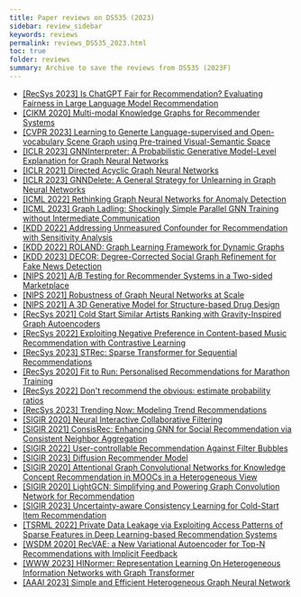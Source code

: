 ```yaml
---
title: Paper reviews on DS535 (2023) 
sidebar: review_sidebar
keywords: reviews
permalink: reviews_DS535_2023.html
toc: true
folder: reviews
summary: Archive to save the reviews from DS535 (2023F)
---
```


- [[RecSys 2023] Is ChatGPT Fair for Recommendation? Evaluating Fairness in Large Language Model Recommendation](../../_posts/DS535_23F/1st_round/2023-10-16-Is_ChatGPT_Fair_For_Recommendation_Evaluating_Fairness_in_Large_Language_Model_Recommendation.md)
- [[CIKM 2020] Multi-modal Knowledge Graphs for Recommender Systems](../../_posts/DS535_23F/1st_round/2023-10-16-Multi_modal_Knowledge_Graphs_for_Recommender_Systems.md)
- [[CVPR 2023] Learning to Generte Language-supervised and Open-vocabulary Scene Graph using Pre-trained Visual-Semantic Space](../../_posts/DS535_23F/1st_round/2023-10-16-Learning_to_Generate_Language-supervised_and_Open-vocabulary_Scene_Graph_using_Pre-trained_Visual-Semantic_Space.md)
- [[ICLR 2023] GNNInterpreter: A Probabilistic Generative Model-Level Explanation for Graph Neural Networks](../../_posts/DS535_23F/1st_round/2023-10-16-GNNInterpreter_A_Probabilistic_Generative_Model-Level_Explanation_for_Graph_Neural_Networks.md)
- [[ICLR 2021] Directed Acyclic Graph Neural Networks](../../_posts/DS535_23F/1st_round/2023-10-16-Directed_Acyclic_Graph_Neural_Networks.md)
- [[ICLR 2023] GNNDelete: A General Strategy for Unlearning in Graph Neural Networks](../../_posts/DS535_23F/1st_round/2023-10-16-GNNDelete_A_General_Strategy_for_Unlearning_in_Graph_Neural_Networks.md)
- [[ICML 2022] Rethinking Graph Neural Networks for Anomaly Detection](../../_posts/DS535_23F/1st_round/2023-10-16-Rethinking_Graph_Neural_Networks_for_Anomaly_Detection.md)
- [[ICML 2023] Graph Ladling: Shockingly Simple Parallel GNN Training without Intermediate Communication](../../_posts/DS535_23F/1st_round/2023-10-16-Graph_Ladling_Shocikingly_Simple_Parallel_GNN_Training_without_Intermediate_Communication.md)
- [[KDD 2022] Addressing Unmeasured Confounder for Recommendation with Sensitivity Analysis](../../_posts/DS535_23F/1st_round/2023-10-16-Addressing_Unmeasured_Confounder_for_Recommendation_with_Sensitivity_Analysis.md)
- [[KDD 2022] ROLAND: Graph Learning Framework for Dynamic Graphs](../../_posts/DS535_23F/1st_round/2023-10-16-ROLAND_Graph_Learning_Framework_for_Dynamic_Graphs.md)
- [[KDD 2023] DECOR: Degree-Corrected Social Graph Refinement for Fake News Detection](../../_posts/DS535_23F/1st_round/2023-10-16-DECOR_Degree-Corrected_Social_Graph_Refinement_for_Fake_News_Detection.md)
- [[NIPS 2021] A/B Testing for Recommender Systems in a Two-sided Marketplace](../../_posts/DS535_23F/1st_round/2023-10-16-AB_Testing_for_Recommender_Systems_in_a_Two-sided_Marketplace.md)
- [[NIPS 2021] Robustness of Graph Neural Networks at Scale](../../_posts/DS535_23F/1st_round/2023-10-16-Robustness_of_Graph_Neural_Networks_at_Scale.md)
- [[NIPS 2021] A 3D Generative Model for Structure-based Drug Design](../../_posts/DS535_23F/1st_round/2023-10-16-A_3D_Generative_Model_for_Structure-based_Drug_Design.md)
- [[RecSys 2021] Cold Start Similar Artists Ranking with Gravity-Inspired Graph Autoencoders](../../_posts/DS535_23F/1st_round/2023-10-16-Cold_Start_Similar_Artists_Ranking_with_Gravity-Inspired_Graph_Autoencoders.md)
- [[RecSys 2022] Exploiting Negative Preference in Content-based Music Recommendation with Contrastive Learning](../../_posts/DS535_23F/1st_round/2023-10-16-Exploiting_Negative_Preference_in_Content-based_Music_Recommendation_with_Contrastive_Learning.md)
- [[RecSys 2023] STRec: Sparse Transformer for Sequential Recommendations](../../_posts/DS535_23F/1st_round/2023-10-16-STRec_Sparse_Transformer_for_Sequential_Recommendations.md)
- [[RecSys 2020] Fit to Run: Personalised Recommendations for Marathon Training](../../_posts/DS535_23F/1st_round/2023-10-16-Fit_to_Run_Personalised_Recommendations_for_Marathon_Training.md)
- [[RecSys 2022] Don't recommend the obvious: estimate probability ratios](../../_posts/DS535_23F/1st_round/2023-10-16-Dont_recommend_the_obvious_estimate_probability_ratios.md)
- [[RecSys 2023] Trending Now: Modeling Trend Recommendations](../../_posts/DS535_23F/1st_round/2023-10-16-Trending_Now_Modeling_Trend_Recommendations.md)
- [[SIGIR 2020] Neural Interactive Collaborative Filtering](../../_posts/DS535_23F/1st_round/2023-10-16-Neural_Interactive_Collaborative_Filtering.md)
- [[SIGIR 2021] ConsisRec: Enhancing GNN for Social Recommendation via Consistent Neighbor Aggregation](../../_posts/DS535_23F/1st_round/2023-10-16-ConsisRec_Enhancing_GNN_for_Social_Recommendation_via_Consistent_Neighbor_Aggregation.md)
- [[SIGIR 2022] User-controllable Recommendation Against Filter Bubbles](../../_posts/DS535_23F/1st_round/2023-10-16-User-controllable_Recommendation_Against_Filter_Bubbles.md)
- [[SIGIR 2023] Diffusion Recommender Model](../../_posts/DS535_23F/1st_round/2023-10-16-Diffusion_Recommender_Model.md)
- [[SIGIR 2020] Attentional Graph Convolutional Networks for Knowledge Concept Recommendation in MOOCs in a Heterogeneous View](../../_posts/DS535_23F/1st_round/2023-10-16-Attentional_Graph_Convolutional_Networks_for_Knowledge_Concept_Recommendation_in_MOOCs_in_a_Heterogeneous_View.md)
- [[SIGIR 2020] LightGCN: Simplifying and Powering Graph Convolution Network for Recommendation](../../_posts/DS535_23F/1st_round/2023-10-16-LightGCN_Simplifying_and_Powering_Graph_Convolution_Network_for_Recommendation.md)
- [[SIGIR 2023] Uncertainty-aware Consistency Learning for Cold-Start Item Recommendation](../../_posts/DS535_23F/1st_round/2023-10-16-Uncertainty-aware_Consistency_Learning_for_Cold-Start_Item_Recommendation.md)
- [[TSRML 2022] Private Data Leakage via Exploiting Access Patterns of Sparse Features in Deep Learning-based Recommendation Systems](../../_posts/DS535_23F/1st_round/2023-10-16-Private_Data_Leakage_via_Exploiting_Access_Patterns_of_Sparse_Features_in_Deep_Learning-based_Recommendation_Systems.md)
- [[WSDM 2020] RecVAE: a New Variational Autoencoder for Top-N Recommendations with Implicit Feedback](../../_posts/DS535_23F/1st_round/2023-10-16-RecVAE_a_New_Variational_Autoencoder_for_Top-N_Recommendations_with_Implicit_Feedback.md)
- [[WWW 2023] HINormer: Representation Learning On Heterogeneous Information Networks with Graph Transformer](../../_posts/DS535_23F/1st_round/2023-10-16-HINormer_Representation_Learning_On_Heterogeneous_Information_Networks_with_Graph_Transformer.md)
- [[AAAI 2023] Simple and Efficient Heterogeneous Graph Neural Network](../../_posts/DS535_23F/1st_round/2023-10-16-Simple_and_Efficient_Heterogeneous_Graph_Neural_Network.md)